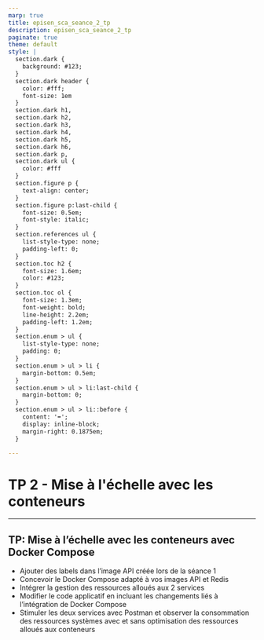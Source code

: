 ```yaml
---
marp: true
title: episen_sca_seance_2_tp
description: episen_sca_seance_2_tp
paginate: true
theme: default
style: |
  section.dark {
    background: #123;
  }
  section.dark header {
    color: #fff;
    font-size: 1em
  }
  section.dark h1,
  section.dark h2,
  section.dark h3,
  section.dark h4,
  section.dark h5,
  section.dark h6,
  section.dark p,
  section.dark ul {
    color: #fff
  }
  section.figure p {
    text-align: center;
  }
  section.figure p:last-child {
    font-size: 0.5em;
    font-style: italic;
  }
  section.references ul {
    list-style-type: none;
    padding-left: 0;
  }
  section.toc h2 {
    font-size: 1.6em;
    color: #123;
  }
  section.toc ol {
    font-size: 1.3em;
    font-weight: bold;
    line-height: 2.2em;
    padding-left: 1.2em;
  }
  section.enum > ul {
    list-style-type: none;
    padding: 0;
  }
  section.enum > ul > li {
    margin-bottom: 0.5em;
  }
  section.enum > ul > li:last-child {
    margin-bottom: 0;
  }
  section.enum > ul > li::before {
    content: '➡️';
    display: inline-block;
    margin-right: 0.1875em;
  }

---
```


<!-- _class: dark -->
<!-- _header: Scalabilité, Virtualisation et Conteneurisation -->
<!-- _paginate: false -->

# TP 2 - Mise à l'échelle avec les conteneurs

---

<!-- _class: enum -->

## TP: Mise à l’échelle avec les conteneurs avec Docker Compose

* Ajouter des labels dans l’image API créée lors de la séance 1
* Concevoir le Docker Compose adapté à vos images API et Redis
* Intégrer la gestion des ressources alloués aux 2 services
* Modifier le code applicatif en incluant les changements liés à l’intégration de Docker Compose
* Stimuler les deux services avec Postman et  observer la consommation des ressources  systèmes avec et sans optimisation des  ressources alloués aux conteneurs
